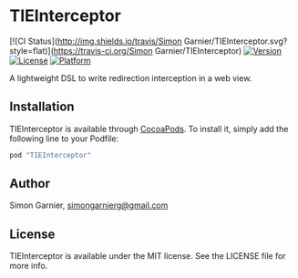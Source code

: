 # TIEInterceptor

[![CI Status](http://img.shields.io/travis/Simon Garnier/TIEInterceptor.svg?style=flat)](https://travis-ci.org/Simon Garnier/TIEInterceptor)
[![Version](https://img.shields.io/cocoapods/v/TIEInterceptor.svg?style=flat)](http://cocoapods.org/pods/TIEInterceptor)
[![License](https://img.shields.io/cocoapods/l/TIEInterceptor.svg?style=flat)](http://cocoapods.org/pods/TIEInterceptor)
[![Platform](https://img.shields.io/cocoapods/p/TIEInterceptor.svg?style=flat)](http://cocoapods.org/pods/TIEInterceptor)

A lightweight DSL to write redirection interception in a web view.

## Installation

TIEInterceptor is available through [CocoaPods](http://cocoapods.org). To install
it, simply add the following line to your Podfile:

```ruby
pod "TIEInterceptor"
```

## Author

Simon Garnier, simongarnierg@gmail.com

## License

TIEInterceptor is available under the MIT license. See the LICENSE file for more info.
